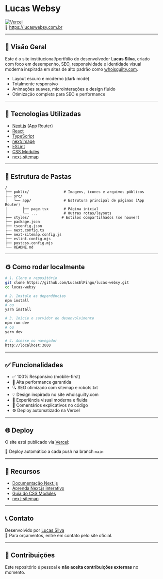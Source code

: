 # Lucas Websy

[![Vercel](https://img.shields.io/badge/deploy-Vercel-blue?logo=vercel)](https://lucas-websy.vercel.app)  
🔗 https://lucaswebsy.com.br

---

## 🚀 Visão Geral

Este é o site institucional/portfólio do desenvolvedor **Lucas Silva**, criado com foco em desempenho, SEO, responsividade e identidade visual moderna inspirada em sites de alto padrão como [whoisguilty.com](https://whoisguilty.com).

- Layout escuro e moderno (dark mode)  
- Totalmente responsivo  
- Animações suaves, microinterações e design fluido  
- Otimização completa para SEO e performance

---

## 🧰 Tecnologias Utilizadas

- [Next.js](https://nextjs.org/) (App Router)
- [React](https://react.dev/)
- [TypeScript](https://www.typescriptlang.org/)
- [next/image](https://nextjs.org/docs/api-reference/next/image)
- [ESLint](https://eslint.org/)
- [CSS Modules](https://nextjs.org/docs/app/building-your-application/styling/css-modules)
- [next-sitemap](https://github.com/iamvishnusankar/next-sitemap)

---

## 📁 Estrutura de Pastas

```
/
├── public/                # Imagens, ícones e arquivos públicos
├── src/
│   └── app/               # Estrutura principal de páginas (App Router)
│       ├── page.tsx       # Página inicial
│       └── ...            # Outras rotas/layouts
├── styles/               # Estilos compartilhados (se houver)
├── package.json
├── tsconfig.json
├── next.config.ts
├── next-sitemap.config.js
├── eslint.config.mjs
├── postcss.config.mjs
└── README.md
```

---

## ⚙️ Como rodar localmente

```bash
# 1. Clone o repositório
git clone https://github.com/LucasElPingu/lucas-websy.git
cd lucas-websy

# 2. Instale as dependências
npm install
# ou
yarn install

# 3. Inicie o servidor de desenvolvimento
npm run dev
# ou
yarn dev

# 4. Acesse no navegador
http://localhost:3000
```

---

## ✅ Funcionalidades

- ✅ 100% Responsivo (mobile-first)
- 🚀 Alta performance garantida
- 🔍 SEO otimizado com sitemap e robots.txt
- 💡 Design inspirado no site whoisguilty.com
- 🎯 Experiência visual moderna e fluida
- 🧠 Comentários explicativos no código
- ⚙️ Deploy automatizado na Vercel

---

## 🌐 Deploy

O site está publicado via [Vercel](https://vercel.com):

🔄 Deploy automático a cada push na branch `main`

---

## 📖 Recursos

- [Documentação Next.js](https://nextjs.org/docs)
- [Aprenda Next.js interativo](https://nextjs.org/learn)
- [Guia do CSS Modules](https://nextjs.org/docs/app/building-your-application/styling/css-modules)
- [next-sitemap](https://github.com/iamvishnusankar/next-sitemap)

---

## 📞 Contato

Desenvolvido por [Lucas Silva](https://lucaswebsy.com.br)  
📧 Para orçamentos, entre em contato pelo site oficial.

---

## 🛑 Contribuições

Este repositório é pessoal e **não aceita contribuições externas** no momento.
